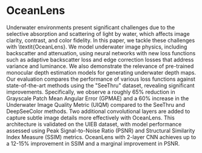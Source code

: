 # OceanLens
Underwater environments present significant challenges due to the selective absorption and scattering of light by water, which affects image clarity, contrast, and color fidelity. In this paper, we tackle these challenges with \textit{OceanLens}. We model underwater image physics, including backscatter and attenuation, using neural networks with new loss functions such as adaptive backscatter loss and edge correction losses that address variance and luminance. We also demonstrate the relevance of pre-trained monocular depth estimation models for generating underwater depth maps. Our evaluation compares the performance of various loss functions against state-of-the-art methods using the "SeeThru" dataset, revealing significant improvements. Specifically, we observe a roughly 65\% reduction in Grayscale Patch Mean Angular Error (GPMAE) and a 60\% increase in the Underwater Image Quality Metric (UIQM) compared to the SeeThru and DeepSeeColor methods. Two additional convolutional layers are added to capture subtle image details more effectively with OceanLens. This architecture is validated on the UIEB dataset, with model performance assessed using Peak Signal-to-Noise Ratio (PSNR) and Structural Similarity Index Measure (SSIM) metrics. OceanLens with 2-layer CNN achieves up to a 12-15\% improvement in SSIM and a marginal improvement in PSNR. 
